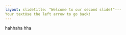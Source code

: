 ```yaml
---
layout: slidetitle: "Welcome to our second slide!"---
Your textUse the left arrow to go back!
---
```

hahhaha
hha
